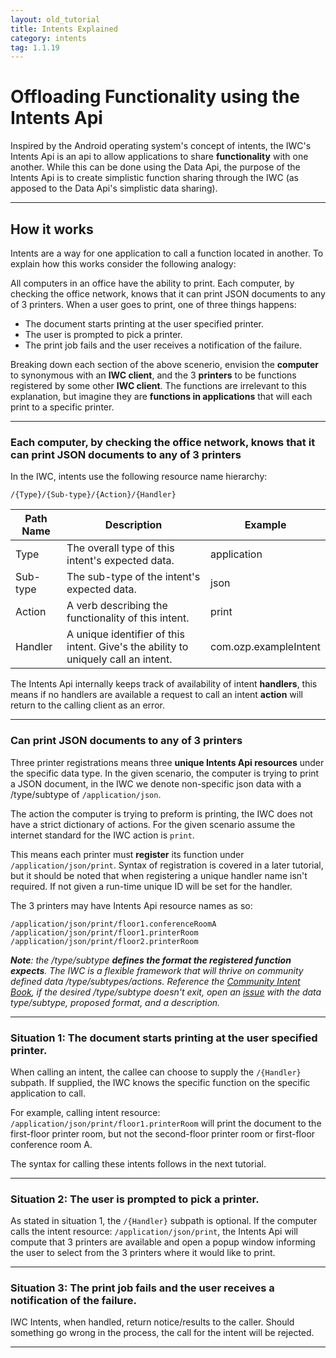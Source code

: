 ```yaml
---
layout: old_tutorial
title: Intents Explained
category: intents
tag: 1.1.19
---
```


# Offloading Functionality using the Intents Api
Inspired by the Android operating system's concept of intents, the IWC's Intents Api is an api to allow applications
to share **functionality** with one another. While this can be done using the Data Api, the purpose of the Intents
Api is to create simplistic function sharing through the IWC (as apposed to the Data Api's simplistic data sharing).

***

## How it works
Intents are a way for one application to call a function located in another. To explain how this works consider the
following analogy:

All computers in an office have the ability to print. Each computer, by checking the office network, knows that it
can print JSON documents to any of 3 printers. When a user goes to print, one of three things happens:

  * The document starts printing at the user specified printer.
  * The user is prompted to pick a printer.
  * The print job fails and the user receives a notification of the failure.

Breaking down each section of the above scenerio, envision the **computer** to synonymous with an **IWC client**, and
the 3 **printers** to be functions registered by some other **IWC client**. The functions are irrelevant to this
explanation, but imagine they are **functions in applications** that will each print to a specific printer.
***

### Each computer, by checking the office network, knows that it can print JSON documents to any of 3 printers
In the IWC, intents use the following resource name hierarchy:

```
/{Type}/{Sub-type}/{Action}/{Handler}
```

| Path Name | Description                                                                        | Example               |
|-----------|------------------------------------------------------------------------------------|-----------------------|
| Type      | The overall type of this intent's expected data.                                   | application           |
| Sub-type  | The sub-type of the intent's expected data.                                        | json                  |
| Action    | A verb describing the functionality of this intent.                                | print                 |
| Handler   | A unique identifier of this intent. Give's the ability to uniquely call an intent. | com.ozp.exampleIntent |

The Intents Api internally keeps track of availability of intent **handlers**, this means if no handlers are available
a request to call an intent **action** will return to the calling client as an error.

***

### Can print JSON documents to any of 3 printers
Three printer registrations means three **unique Intents Api resources** under the specific data type. In the given
scenario, the computer is trying to print a JSON document, in the IWC we denote non-specific json data with a /type/subtype of
`/application/json`.

The action the computer is trying to preform is printing, the IWC does not have a strict dictionary of actions.
For the given scenario assume the internet standard for the IWC action is `print`.

This means each printer must **register** its function under `/application/json/print`. Syntax of registration
is covered in a later tutorial, but it should be noted that when registering a unique handler name isn't required. If
not given a run-time unique ID will be set for the handler.

The 3 printers may have Intents Api resource names as so:

```
/application/json/print/floor1.conferenceRoomA
/application/json/print/floor1.printerRoom
/application/json/print/floor2.printerRoom
```

_**Note**: the /type/subtype **defines the format the registered function expects**. The IWC
is a flexible framework that will thrive on community defined data /type/subtypes/actions. Reference the [Community Intent Book](https://github.com/ozone-development/ozp-iwc/wiki/Community-Intent-Book),
if the desired /type/subtype doesn't exit, open an [issue](http://www.github.com/ozone-development/ozp-iwc/issues)
with the data type/subtype, proposed format, and a description._

***

### Situation 1: The document starts printing at the user specified printer.
When calling an intent, the callee can choose to supply the `/{Handler}` subpath. If supplied, the IWC knows the
specific function on the specific application to call.

For example, calling intent resource: `/application/json/print/floor1.printerRoom` will print the document to the
first-floor printer room, but not the second-floor printer room or first-floor conference room A.

The syntax for calling these intents follows in the next tutorial.

***

### Situation 2: The user is prompted to pick a printer.
As stated in situation 1, the `/{Handler}` subpath is optional. If the computer calls the intent resource:
`/application/json/print`, the Intents Api will compute that 3 printers are available and open a popup window informing
the user to select from the 3 printers where it would like to print.

***

### Situation 3: The print job fails and the user receives a notification of the failure.
IWC Intents, when handled, return notice/results to the caller. Should something go wrong in the process, the call
for the intent will be rejected.

***
